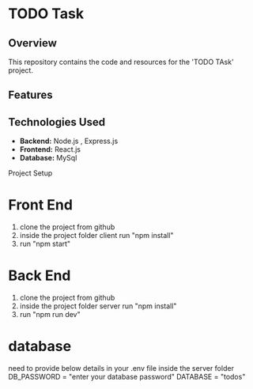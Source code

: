 # TODO Task

## Overview

This repository contains the code and resources for the 'TODO TAsk' project.

## Features

## Technologies Used

- **Backend:** Node.js , Express.js
- **Frontend:** React.js
- **Database:** MySql

Project Setup

# Front End 
1. clone the project from github
2. inside the project folder client run "npm install"
3. run "npm start"


# Back End 
1. clone the project from github
2. inside the project folder server run "npm install"
3. run "npm run dev"


# database
need to provide below details in your .env file inside the server folder
DB_PASSWORD = "enter your database password"
DATABASE = "todos"